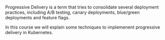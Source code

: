 Progressive Delivery is a term that tries to consolidate several deployment practices, including A/B testing, canary deployments, blue/green deployments and feature flags.

In this course we will explain some techniques to implemenent progressive delivery in Kubernetes.